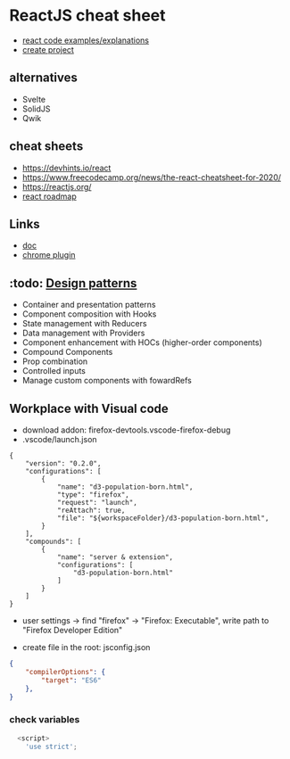 # ReactJS cheat sheet
* [react code examples/explanations](https://github.com/cherkavi/javascripting/tree/master/react)  
* [create project](https://github.com/cherkavi/javascripting/tree/master/react/README.md#create-react-app)

## alternatives
* Svelte
* SolidJS
* Qwik

## cheat sheets
* https://devhints.io/react
* https://www.freecodecamp.org/news/the-react-cheatsheet-for-2020/
* https://reactjs.org/
* [react roadmap](https://github.com/adam-golab/react-developer-roadmap)

## Links
* [doc](https://create-react-app.dev/)  
* [chrome plugin](https://chrome.google.com/webstore/detail/react-developer-tools/fmkadmapgofadopljbjfkapdkoienihi)  

## :todo: [Design patterns](https://dev.to/refine/react-design-patterns-230o)
* Container and presentation patterns
* Component composition with Hooks
* State management with Reducers
* Data management with Providers
* Component enhancement with HOCs (higher-order components)
* Compound Components
* Prop combination
* Controlled inputs
* Manage custom components with fowardRefs

## Workplace with Visual code
* download addon: firefox-devtools.vscode-firefox-debug
* .vscode/launch.json
```
{
    "version": "0.2.0",
    "configurations": [
		{
			"name": "d3-population-born.html",
			"type": "firefox",
            "request": "launch",
            "reAttach": true,
            "file": "${workspaceFolder}/d3-population-born.html",
        }
    ],
	"compounds": [
		{
			"name": "server & extension",
			"configurations": [
                "d3-population-born.html"
			]
		}
	]
}
```
* user settings -> find "firefox" -> "Firefox: Executable", write path to "Firefox Developer Edition"

* create file in the root: jsconfig.json
```json
{
    "compilerOptions": {
        "target": "ES6"
    },    
}
```

### check variables
```js
  <script>
    'use strict';
```


